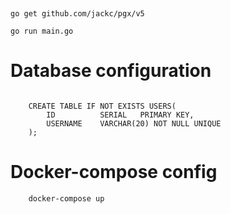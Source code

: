 #

```

go get github.com/jackc/pgx/v5

go run main.go

```



# Database configuration

```

    CREATE TABLE IF NOT EXISTS USERS(
        ID          SERIAL   PRIMARY KEY,
        USERNAME    VARCHAR(20) NOT NULL UNIQUE
    );
```


# Docker-compose config
```
    docker-compose up


```
